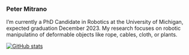 ### Peter Mitrano

I’m currently a PhD Candidate in Robotics at the University of Michigan, expected graduation December 2023. 
My research focuses on robotic manipulatino of deformable objects like rope, cables, cloth, or plants.

[![GitHub stats](https://github-readme-stats.vercel.app/api?username=anuraghazra)](https://github.com/petermitrano/github-readme-stats)
